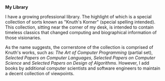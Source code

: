 <b>My Library</b>
<br>
<p>I have a growing professional library. The highlight of which is a special collection of sorts known as "Knuth's Korner" (special spelling intended). 
This collection, sitting near the corner of my desk, is intended to contain timeless classics that changed computing and biographical information of those visionaries.</p>
<p>As the name suggests, the cornerstone of the collection is comprised of Knuth's works, such as: 
<i>The Art of Computer Programming</i> (partial set), <i>Selected Papers on Computer Languages</i>, <i>Selected Papers on Computer Science</i> 
and <i>Selected Papers on Design of Algorithms</i>. 
However, I add books by additional computer scientists and software engineers to maintain a decent collection of viewpoints.</p>
<!--<br>
<br>
<form action="https://sschoellerstem.github.io">
  <button type="submit" style="background-color:#0000ff;color:whitesmoke">&lt;-Back to my homepage</button>
</form>-->
